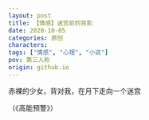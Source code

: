 ```yaml
---
layout: post
title: 【情感】迷宫前的背影
date: 2020-10-05
categories: 原创
characters: 
tags: ["情感", "心理", "小说"]
pov: 第三人称
origin: github.io
---
```


赤裸的少女，背对我，在月下走向一个迷宫

（《高能预警》）
